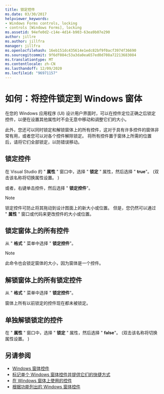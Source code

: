 ```yaml
---
title: 锁定控件
ms.date: 03/30/2017
helpviewer_keywords:
- Windows Forms controls, locking
- controls [Windows Forms], locking
ms.assetid: 94efe0d2-c14e-4d14-b903-63ea9b07e290
author: jillre
ms.author: jillfra
manager: jillfra
ms.openlocfilehash: 16eb151dc435614e1edc82bf9f0acf3974f36690
ms.sourcegitcommit: 9f6df084c53a3da0ea657ed0d708a72213683084
ms.translationtype: MT
ms.contentlocale: zh-CN
ms.lasthandoff: 12/09/2020
ms.locfileid: "96971157"
---
```

# <a name="how-to-lock-controls-to-windows-forms"></a>如何：将控件锁定到 Windows 窗体

在您的 Windows 应用程序 (UI) 设计用户界面时，可以在控件定位正确之后锁定控件，以便在设置其他属性时不会无意中移动和调整它们的大小。

此外，您还可以同时锁定和解锁窗体上的所有控件，这对于具有许多控件的窗体非常有用，或者您可以对各个控件解除锁定。 将所有控件置于窗体上所需的位置后，请将它们全部锁定，以防错误移动。

## <a name="to-lock-a-control"></a>锁定控件

在 Visual Studio 的 " **属性** " 窗口中，选择 " **锁定** " 属性，然后选择 " **true**"。  (双击该名称将切换属性设置。 ) 

或者，右键单击控件，然后选择 " **锁定控件**"。

> [!NOTE]
> 锁定控件可防止将其拖动到设计图面上的新大小或位置。 但是，您仍然可以通过 " **属性** " 窗口或代码来更改控件的大小或位置。

## <a name="to-lock-all-the-controls-on-a-form"></a>锁定窗体上的所有控件

从 " **格式** " 菜单中选择 " **锁定控件**"。

> [!NOTE]
> 此命令也会锁定窗体的大小，因为窗体是一个控件。

## <a name="to-unlock-all-locked-controls-on-a-form"></a>解锁窗体上的所有锁定控件

从 " **格式** " 菜单中选择 " **锁定控件**"。

窗体上所有以前锁定的控件现在都未被锁定。

## <a name="to-unlock-locked-controls-individually"></a>单独解锁锁定的控件

在 " **属性** " 窗口中，选择 " **锁定** " 属性，然后选择 " **false**"。  (双击该名称将切换属性设置。 ) 

## <a name="see-also"></a>另请参阅

- [Windows 窗体控件](index.md)
- [标记单个 Windows 窗体控件并提供它们的快捷方式](labeling-individual-windows-forms-controls-and-providing-shortcuts-to-them.md)
- [在 Windows 窗体上使用的控件](controls-to-use-on-windows-forms.md)
- [根据功能列出的 Windows 窗体控件](windows-forms-controls-by-function.md)
